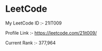 # LeetCode

My LeetCode ID :- 21IT009

Profile Link :- https://leetcode.com/21it009/

Current Rank :- 377,964
